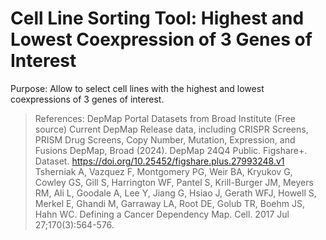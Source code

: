 # Cell Line Sorting Tool: Highest and Lowest Coexpression of 3 Genes of Interest
>
Purpose: Allow to select cell lines with the highest and lowest coexpressions of 3 genes of interest.
>
>References: 
DepMap Portal Datasets from Broad Institute (Free source)
Current DepMap Release data, including CRISPR Screens, PRISM Drug Screens, Copy Number, Mutation, Expression, and Fusions DepMap, Broad (2024). DepMap 24Q4 Public. Figshare+. Dataset. https://doi.org/10.25452/figshare.plus.27993248.v1
Tsherniak A, Vazquez F, Montgomery PG, Weir BA, Kryukov G, Cowley GS, Gill S, Harrington WF, Pantel S, Krill-Burger JM, Meyers RM, Ali L, Goodale A, Lee Y, Jiang G, Hsiao J, Gerath WFJ, Howell S, Merkel E, Ghandi M, Garraway LA, Root DE, Golub TR, Boehm JS, Hahn WC. Defining a Cancer Dependency Map. Cell. 2017 Jul 27;170(3):564-576.
